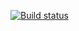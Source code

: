 [![Build status](https://ci.appveyor.com/api/projects/status/xlswmnbkia0ivune?svg=true)](https://ci.appveyor.com/project/DinaOrlova/postman-echo)

